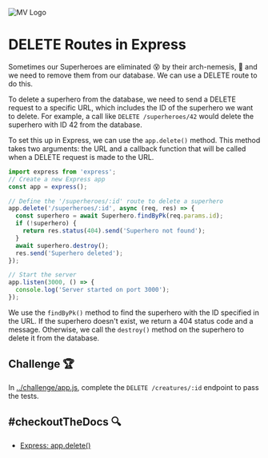 ![MV Logo](/logo.jpg)

# DELETE Routes in Express
Sometimes our Superheroes are eliminated 😵 by their arch-nemesis, 🦹 and we need to remove them from our database. We can use a DELETE route to do this.

To delete a superhero from the database, we need to send a DELETE request to a specific URL, which includes the ID of the superhero we want to delete. For example, a call like `DELETE /superheroes/42` would delete the superhero with ID 42 from the database.

To set this up in Express, we can use the `app.delete()` method. This method takes two arguments: the URL and a callback function that will be called when a DELETE request is made to the URL.

```js
import express from 'express';
// Create a new Express app
const app = express();

// Define the '/superheroes/:id' route to delete a superhero
app.delete('/superheroes/:id', async (req, res) => {
  const superhero = await Superhero.findByPk(req.params.id);
  if (!superhero) {
    return res.status(404).send('Superhero not found');
  }
  await superhero.destroy();
  res.send('Superhero deleted');
});

// Start the server
app.listen(3000, () => {
  console.log('Server started on port 3000');
});
```

We use the `findByPk()` method to find the superhero with the ID specified in the URL. If the superhero doesn't exist, we return a 404 status code and a message. Otherwise, we call the `destroy()` method on the superhero to delete it from the database.

## Challenge 🏆
In [../challenge/app.js](../challenge/app.js), complete the `DELETE /creatures/:id` endpoint to pass the tests.
## #checkoutTheDocs 🔍
- [Express: app.delete()](https://expressjs.com/en/4x/api.html#app.delete.method)
